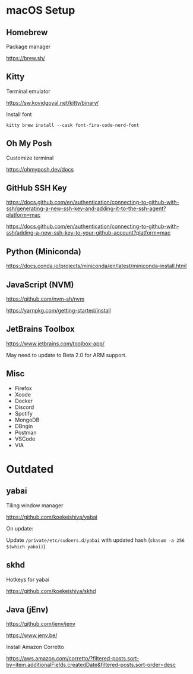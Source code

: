 # macOS Setup

## Homebrew
Package manager

https://brew.sh/

## Kitty
Terminal emulator

https://sw.kovidgoyal.net/kitty/binary/

Install font
```
kitty brew install --cask font-fira-code-nerd-font
```

## Oh My Posh
Customize terminal

https://ohmyposh.dev/docs

## GitHub SSH Key
https://docs.github.com/en/authentication/connecting-to-github-with-ssh/generating-a-new-ssh-key-and-adding-it-to-the-ssh-agent?platform=mac

https://docs.github.com/en/authentication/connecting-to-github-with-ssh/adding-a-new-ssh-key-to-your-github-account?platform=mac

## Python (Miniconda)
https://docs.conda.io/projects/miniconda/en/latest/miniconda-install.html

## JavaScript (NVM)
https://github.com/nvm-sh/nvm

https://yarnpkg.com/getting-started/install

## JetBrains Toolbox
https://www.jetbrains.com/toolbox-app/

May need to update to Beta 2.0 for ARM support.

## Misc
- Firefox
- Xcode
- Docker
- Discord
- Spotify
- MongoDB
- DBngin
- Postman
- VSCode
- VIA

# Outdated

## yabai
Tiling window manager

https://github.com/koekeishiya/yabai

On update:

Update `/private/etc/sudoers.d/yabai` with updated hash (`shasum -a 256 $(which yabai)`)

## skhd
Hotkeys for yabai

https://github.com/koekeishiya/skhd

## Java (jEnv)
https://github.com/jenv/jenv

https://www.jenv.be/

Install Amazon Corretto

https://aws.amazon.com/corretto/?filtered-posts.sort-by=item.additionalFields.createdDate&filtered-posts.sort-order=desc

